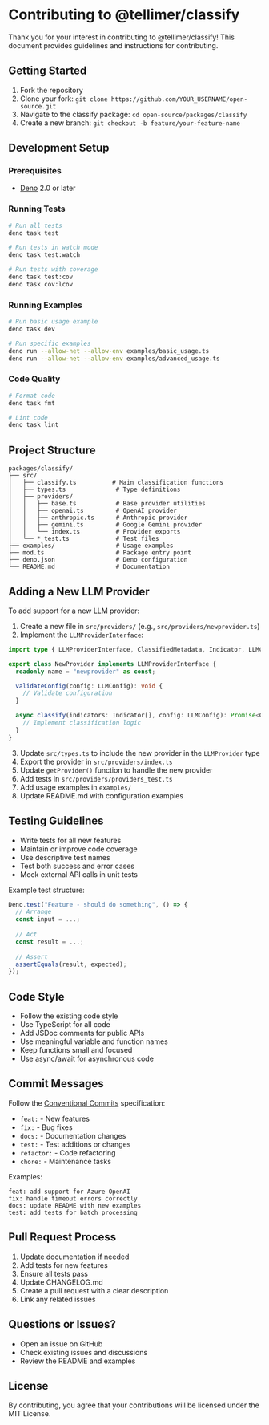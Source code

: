 # Contributing to @tellimer/classify

Thank you for your interest in contributing to @tellimer/classify! This document provides guidelines and instructions for contributing.

## Getting Started

1. Fork the repository
2. Clone your fork: `git clone https://github.com/YOUR_USERNAME/open-source.git`
3. Navigate to the classify package: `cd open-source/packages/classify`
4. Create a new branch: `git checkout -b feature/your-feature-name`

## Development Setup

### Prerequisites

- [Deno](https://deno.land/) 2.0 or later

### Running Tests

```bash
# Run all tests
deno task test

# Run tests in watch mode
deno task test:watch

# Run tests with coverage
deno task test:cov
deno task cov:lcov
```

### Running Examples

```bash
# Run basic usage example
deno task dev

# Run specific examples
deno run --allow-net --allow-env examples/basic_usage.ts
deno run --allow-net --allow-env examples/advanced_usage.ts
```

### Code Quality

```bash
# Format code
deno task fmt

# Lint code
deno task lint
```

## Project Structure

```
packages/classify/
├── src/
│   ├── classify.ts          # Main classification functions
│   ├── types.ts              # Type definitions
│   ├── providers/
│   │   ├── base.ts           # Base provider utilities
│   │   ├── openai.ts         # OpenAI provider
│   │   ├── anthropic.ts      # Anthropic provider
│   │   ├── gemini.ts         # Google Gemini provider
│   │   └── index.ts          # Provider exports
│   └── *_test.ts             # Test files
├── examples/                 # Usage examples
├── mod.ts                    # Package entry point
├── deno.json                 # Deno configuration
└── README.md                 # Documentation
```

## Adding a New LLM Provider

To add support for a new LLM provider:

1. Create a new file in `src/providers/` (e.g., `src/providers/newprovider.ts`)
2. Implement the `LLMProviderInterface`:

```typescript
import type { LLMProviderInterface, ClassifiedMetadata, Indicator, LLMConfig } from "../types.ts";

export class NewProvider implements LLMProviderInterface {
  readonly name = "newprovider" as const;

  validateConfig(config: LLMConfig): void {
    // Validate configuration
  }

  async classify(indicators: Indicator[], config: LLMConfig): Promise<ClassifiedMetadata[]> {
    // Implement classification logic
  }
}
```

3. Update `src/types.ts` to include the new provider in the `LLMProvider` type
4. Export the provider in `src/providers/index.ts`
5. Update `getProvider()` function to handle the new provider
6. Add tests in `src/providers/providers_test.ts`
7. Add usage examples in `examples/`
8. Update README.md with configuration examples

## Testing Guidelines

- Write tests for all new features
- Maintain or improve code coverage
- Use descriptive test names
- Test both success and error cases
- Mock external API calls in unit tests

Example test structure:

```typescript
Deno.test("Feature - should do something", () => {
  // Arrange
  const input = ...;
  
  // Act
  const result = ...;
  
  // Assert
  assertEquals(result, expected);
});
```

## Code Style

- Follow the existing code style
- Use TypeScript for all code
- Add JSDoc comments for public APIs
- Use meaningful variable and function names
- Keep functions small and focused
- Use async/await for asynchronous code

## Commit Messages

Follow the [Conventional Commits](https://www.conventionalcommits.org/) specification:

- `feat:` - New features
- `fix:` - Bug fixes
- `docs:` - Documentation changes
- `test:` - Test additions or changes
- `refactor:` - Code refactoring
- `chore:` - Maintenance tasks

Examples:
```
feat: add support for Azure OpenAI
fix: handle timeout errors correctly
docs: update README with new examples
test: add tests for batch processing
```

## Pull Request Process

1. Update documentation if needed
2. Add tests for new features
3. Ensure all tests pass
4. Update CHANGELOG.md
5. Create a pull request with a clear description
6. Link any related issues

## Questions or Issues?

- Open an issue on GitHub
- Check existing issues and discussions
- Review the README and examples

## License

By contributing, you agree that your contributions will be licensed under the MIT License.

